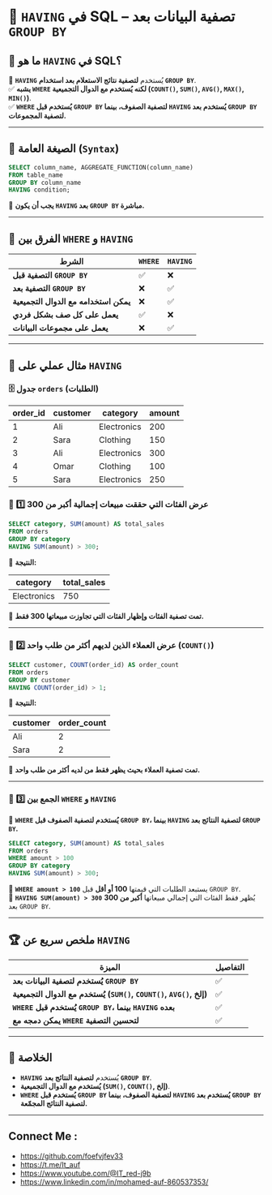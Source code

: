 # 📌 **`HAVING` في SQL – تصفية البيانات بعد `GROUP BY`**

## 🔹 **ما هو `HAVING` في SQL؟**

🚀 **`HAVING`** يُستخدم **لتصفية نتائج الاستعلام بعد استخدام `GROUP BY`**.  
✅ **يشبه `WHERE` لكنه يُستخدم مع الدوال التجميعية (`COUNT()`, `SUM()`, `AVG()`, `MAX()`, `MIN()`)**.  
✅ **`WHERE` يُستخدم قبل `GROUP BY` لتصفية الصفوف، بينما `HAVING` يُستخدم بعد `GROUP BY` لتصفية المجموعات.**

---

## 🔹 **الصيغة العامة (`Syntax`)**

```sql
SELECT column_name, AGGREGATE_FUNCTION(column_name)  
FROM table_name  
GROUP BY column_name  
HAVING condition;
```

📌 **يجب أن يكون `HAVING` بعد `GROUP BY` مباشرة.**

---

## 🔹 **الفرق بين `WHERE` و `HAVING`**

|الشرط|`WHERE`|`HAVING`|
|---|---|---|
|**التصفية قبل `GROUP BY`**|✅|❌|
|**التصفية بعد `GROUP BY`**|❌|✅|
|**يمكن استخدامه مع الدوال التجميعية**|❌|✅|
|**يعمل على كل صف بشكل فردي**|✅|❌|
|**يعمل على مجموعات البيانات**|❌|✅|

---

## 🔹 **مثال عملي على `HAVING`**

### 🗄️ **جدول `orders` (الطلبات)**

|order_id|customer|category|amount|
|---|---|---|---|
|1|Ali|Electronics|200|
|2|Sara|Clothing|150|
|3|Ali|Electronics|300|
|4|Omar|Clothing|100|
|5|Sara|Electronics|250|

### 🎯 **1️⃣ عرض الفئات التي حققت مبيعات إجمالية أكبر من 300**

```sql
SELECT category, SUM(amount) AS total_sales  
FROM orders  
GROUP BY category  
HAVING SUM(amount) > 300;
```

🔹 **النتيجة:**

|category|total_sales|
|---|---|
|Electronics|750|

📌 **تمت تصفية الفئات وإظهار الفئات التي تجاوزت مبيعاتها 300 فقط.**

---

### 🎯 **2️⃣ عرض العملاء الذين لديهم أكثر من طلب واحد (`COUNT()`)**

```sql
SELECT customer, COUNT(order_id) AS order_count  
FROM orders  
GROUP BY customer  
HAVING COUNT(order_id) > 1;
```

🔹 **النتيجة:**

|customer|order_count|
|---|---|
|Ali|2|
|Sara|2|

📌 **تمت تصفية العملاء بحيث يظهر فقط من لديه أكثر من طلب واحد.**

---

### 🎯 **3️⃣ الجمع بين `WHERE` و `HAVING`**

🚀 **`WHERE` يُستخدم لتصفية الصفوف قبل `GROUP BY`، بينما `HAVING` لتصفية النتائج بعد `GROUP BY`.**

```sql
SELECT category, SUM(amount) AS total_sales  
FROM orders  
WHERE amount > 100  
GROUP BY category  
HAVING SUM(amount) > 300;
```

📌 **`WHERE amount > 100`** يستبعد الطلبات التي قيمتها **100 أو أقل** قبل `GROUP BY`.  
📌 **`HAVING SUM(amount) > 300`** يُظهر فقط الفئات التي إجمالي مبيعاتها **أكبر من 300** بعد `GROUP BY`.

---

## 🏆 **ملخص سريع عن `HAVING`**

|الميزة|التفاصيل|
|---|---|
|**يُستخدم لتصفية البيانات بعد `GROUP BY`**|✅|
|**يُستخدم مع الدوال التجميعية (`SUM()`, `COUNT()`, `AVG()`, إلخ)**|✅|
|**`WHERE` يُستخدم قبل `GROUP BY`، بينما `HAVING` بعده**|✅|
|**يمكن دمجه مع `WHERE` لتحسين التصفية**|✅|

---

## 🎯 **الخلاصة**

- **`HAVING`** يُستخدم **لتصفية النتائج بعد `GROUP BY`**.
- **يُستخدم مع الدوال التجميعية (`SUM()`, `COUNT()`, إلخ)**.
- **`WHERE` يُستخدم قبل `GROUP BY` لتصفية الصفوف، بينما `HAVING` يُستخدم بعد `GROUP BY` لتصفية النتائج المجمّعة.**

---


## Connect Me :

- https://github.com/foefvjfev33
- https://t.me/It_auf
- https://www.youtube.com/@IT_red-j9b
- https://www.linkedin.com/in/mohamed-auf-860537353/